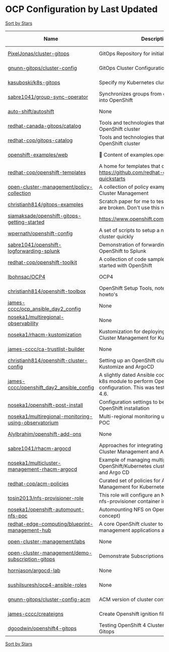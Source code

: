 # OCP Configuration by Last Updated

[Sort by Stars](OCP%20Configuration.Stars.md)

Name | Description | Last Updated | Stars 
--- | --- | --- | --- 
[PixelJonas/cluster-gitops](https://github.com/PixelJonas/cluster-gitops) | GitOps Repository for initial OCP Cluster | 2023-03-15 | 13 
[gnunn-gitops/cluster-config](https://github.com/gnunn-gitops/cluster-config) | GitOps Cluster Configuration | 2023-03-14 | 47 
[kasuboski/k8s-gitops](https://github.com/kasuboski/k8s-gitops) | Specify my Kubernetes cluster declaratively | 2023-03-13 | 39 
[sabre1041/group-sync-operator](https://github.com/sabre1041/group-sync-operator) | Synchronizes groups from external providers into OpenShift | 2023-03-12 | 1 
[auto-shift/autoshift](https://github.com/auto-shift/autoshift) | None | 2023-03-07 | 6 
[redhat-canada-gitops/catalog](https://github.com/redhat-cop/gitops-catalog) | Tools and technologies that are hosted on an OpenShift cluster | 2023-03-06 | 211 
[redhat-cop/gitops-catalog](https://github.com/redhat-cop/gitops-catalog) | Tools and technologies that are hosted on an OpenShift cluster | 2023-03-06 | 211 
[openshift-examples/web](https://github.com/openshift-examples/web) | 🚀 Content of examples.openshift.pub | 2023-03-01 | 97 
[redhat-cop/openshift-templates](https://github.com/redhat-cop/openshift-templates) | A home for templates that do not live in https://github.com/redhat-cop/containers-quickstarts | 2023-03-01 | 39 
[open-cluster-management/policy-collection](https://github.com/open-cluster-management-io/policy-collection) | A collection of policy examples for Open Cluster Management | 2023-03-01 | 163 
[christianh814/gitops-examples](https://github.com/christianh814/gitops-examples) | Scratch paper for me to test things. Most things are broken. Don't use this repo. | 2023-02-28 | 119 
[siamaksade/openshift-gitops-getting-started](https://github.com/siamaksade/openshift-gitops-getting-started) | https://www.openshift.com/learn/topics/gitops/ | 2023-01-04 | 63 
[wpernath/openshift-config](https://github.com/wpernath/openshift-config) | A set of scripts to setup a new OpenShift cluster quickly | 2022-11-24 | 12 
[sabre1041/openshift-logforwarding-splunk](https://github.com/sabre1041/openshift-logforwarding-splunk) | Demonstration of forwarding logs from OpenShift to Splunk | 2022-11-10 | 29 
[redhat-cop/openshift-toolkit](https://github.com/redhat-cop/openshift-toolkit) | A collection of code samples to help you get started with OpenShift | 2022-11-08 | 220 
[lbohnsac/OCP4](https://github.com/lbohnsac/OCP4) | OCP4 | 2022-09-22 | 24 
[christianh814/openshift-toolbox](https://github.com/christianh814/openshift-toolbox) | OpenShift Setup Tools, notes, and other howto's | 2022-09-14 | 50 
[james-cccc/ocp_ansible_day2_config](https://github.com/james-cccc/ocp_ansible_day2_config) | None | 2022-07-22 | 0 
[noseka1/multiregional-observability](https://github.com/noseka1/multiregional-observability) | None | 2022-07-08 | 1 
[noseka1/rhacm-kustomization](https://github.com/noseka1/rhacm-kustomization) | Kustomization for deploying Red Hat Advanced Cluster Management for Kubernetes | 2022-06-28 | 8 
[james-cccc/ca-trustlist-builder](https://github.com/james-cccc/ca-trustlist-builder) | None | 2022-06-14 | 0 
[christianh814/openshift-cluster-config](https://github.com/christianh814/openshift-cluster-config) | Setting up an OpenShift cluster using Kustomize and ArgoCD | 2022-05-04 | 30 
[james-cccc/openshift_day2_ansible_config](https://github.com/james-cccc/openshift_day2_ansible_config) | A slightly dated Ansible codebase that uses the k8s module to perform OpenShift cluster configuration. This was tested on OpenShift 4.6. | 2022-04-12 | 0 
[noseka1/openshift-post-install](https://github.com/noseka1/openshift-post-install) | Configuration settings to be applied after OpenShift installation | 2022-03-12 | 1 
[noseka1/multiregional-monitoring-using-observatorium](https://github.com/noseka1/multiregional-monitoring-using-observatorium) | Multi-regional monitoring using Observatorium POC | 2022-02-01 | 3 
[AlyIbrahim/openshift-add-ons](https://github.com/AlyIbrahim/openshift-add-ons) | None | 2022-01-14 | 2 
[sabre1041/rhacm-argocd](https://github.com/sabre1041/rhacm-argocd) | Approaches for integrating Red Hat Advanced Cluster Management and Argo CD. | 2021-11-12 | 7 
[noseka1/multicluster-management-rhacm-argocd](https://github.com/noseka1/multicluster-management-rhacm-argocd) | Example of managing multiple OpenShift/Kubernetes clusters using RHACM and Argo CD | 2021-11-08 | 22 
[redhat-cop/acm-policies](https://github.com/redhat-cop/acm-policies) | Curated set of policies for Advanced Cluster Management for Kubernetes | 2021-09-02 | 14 
[tosin2013/nfs-provisioner-role](https://github.com/tosin2013/nfs-provisioner-role) | This role will configure an NFS Server and a nfs-provisioner container in OpenShift. | 2021-08-04 | 1 
[noseka1/openshift-automount-nfs-poc](https://github.com/noseka1/openshift-automount-nfs-poc) | Automounting NFS on OpenShift (proof of concept) | 2021-05-23 | 2 
[redhat-edge-computing/blueprint-management-hub](https://github.com/redhat-edge-computing/blueprint-management-hub) | A core OpenShift cluster to host multicluster management applications and CI/CD tools | 2021-04-22 | 8 
[open-cluster-management/labs](https://github.com/stolostron/labs) | None | 2021-03-18 | 30 
[open-cluster-management/demo-subscription-gitops](https://github.com/stolostron/demo-subscription-gitops) | Demonstrate Subscriptions via Git Ops | 2021-02-02 | 14 
[hornjason/argocd-lab](https://github.com/hornjason/argocd-lab) | None | 2020-12-21 | 6 
[sushilsuresh/ocp4-ansible-roles](https://github.com/sushilsuresh/ocp4-ansible-roles) | None | 2020-11-06 | 31 
[gnunn-gitops/cluster-config-acm](https://github.com/gnunn-gitops/cluster-config-acm) | ACM version of cluster configuration | 2020-09-27 | 0 
[james-cccc/createigns](https://github.com/james-cccc/createigns) | Create Openshift ignition files with static IPs | 2020-06-26 | 0 
[dgoodwin/openshift4-gitops](https://github.com/dgoodwin/openshift4-gitops) | Testing OpenShift 4 Cluster Configuration With Gitops | 2020-02-11 | 17 

[Sort by Stars](OCP%20Configuration.Stars.md)